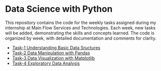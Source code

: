 # Data Science with Python
This repository contains the code for the weekly tasks assigned during my internship at Main Flow Services and Technologies. Each week, new tasks will be added, demonstrating the skills and concepts learned. The code is organized by week, with detailed documentation and comments for clarity.
- [Task-1 Understanding Basic Data Sructures](https://github.com/ShiwangitaSingh/Data-Science-with-Python-/tree/main/Task-1%20Understanding%20Python%20Data%20Types)
- [Task-2 Data Manipulation with Pandas](https://github.com/ShiwangitaSingh/Data-Science-with-Python-/tree/main/Task-2%20Data%20Manipulation%20with%20Pandas)
- [Task-3 Data Visualization with Matplotlib](https://github.com/ShiwangitaSingh/Data-Science-with-Python-/tree/main/Task-3%20Data%20Visualization%20with%20Matplotlib)
- [Task-4 Exploratory Data Analysis](https://github.com/ShiwangitaSingh/Data-Science-with-Python-/tree/main/Task-4%20Exploratory%20Data%20Analysis)
